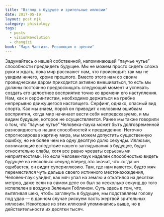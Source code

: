 ```yaml
---
title: "Взгляд в будущее и зрительные иллюзии"
date: 2017-05-19
layout: post.njk
category: phisiology
tags:
  - posts
  - visionRevolution
  - changizi
book: "Марк Чангизи. Революция в зрении"
---
```


Задумайтесь о нашей собственной, напоминающей “паучье чутье” способности предвидеть будущее. Мы не можем просто сидеть сложа руки и ждать, пока мир расскажет нам, что происходит: так мы не увидим ничего, кроме прошлого. Вместо этого нам со своим провидческим даром приходится активно вмешиваться, то есть мы должны постоянно предвосхищать следующий момент и успевать создать его целостное восприятие точно ко времени его наступления. Нам, как и серфингистам, необходимо держаться на гребне непрерывно движущегося настоящего. Серфинг, однако, опасный вид спорта. Как мы знаем, порой он приводит к неловким ошибкам восприятия, когда мир начинает вести себя непредсказуемо, и мы видим будущее, которое не осуществляется. Ранее мы также говорили о том, что “паучье чутье” Человека-паука может быть долговременной разновидностью наших способностей к предвидению. Неточно спрогнозировав картину мира, мы можем допустить существенную ошибку, но не более чем на одну десятую долю секунды. Иллюзии, возникающие вследствие нашего заглядывания в будущее, будут относительно слабы, хотя все равно чреваты серьезными неприятностями. Но если Человек-паук наделен способностью видеть будущее на несколько секунд вперед это значит, что когда он ошибается, он видит супериллюзию. Там, где нам кажется, будто мяч переместился чуть дальше своего истинного местонахождения, Человек-паук увидит, как мяч упал на землю и откатился на десятки метров, даже если на самом деле он был за несколько секунд до того испепелен в воздухе Зеленым Гоблином. Суть здесь в том, что, вытягивая шею, чтобы заглянуть в будущее, мы подставляем голову под удар — в данном случае рискуем пасть жертвой зрительных иллюзии. Некоторые из этих иллюзий упоминались выше, но в действительности их десятки тысяч.
